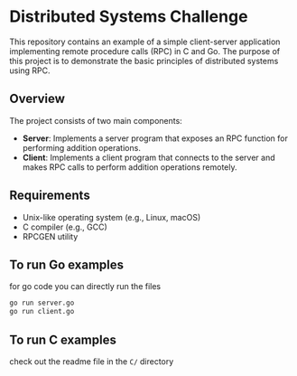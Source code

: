 # Distributed Systems Challenge

This repository contains an example of a simple client-server application implementing remote procedure calls (RPC) in C and Go. The purpose of this project is to demonstrate the basic principles of distributed systems using RPC.

## Overview

The project consists of two main components:

- **Server**: Implements a server program that exposes an RPC function for performing addition operations.
- **Client**: Implements a client program that connects to the server and makes RPC calls to perform addition operations remotely.

## Requirements

- Unix-like operating system (e.g., Linux, macOS)
- C compiler (e.g., GCC)
- RPCGEN utility

## To run Go examples 
for go code you can directly run the files
```bash
go run server.go
go run client.go
```
## To run C examples
check out the readme file in the `C/` directory